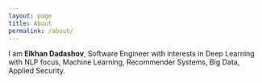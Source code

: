 ```yaml
---
layout: page
title: About
permalink: /about/
---
```


I am **Elkhan Dadashov**, Software Engineer with interests in Deep Learning with NLP focus, Machine Learning, Recommender Systems, Big Data, Applied Security. 